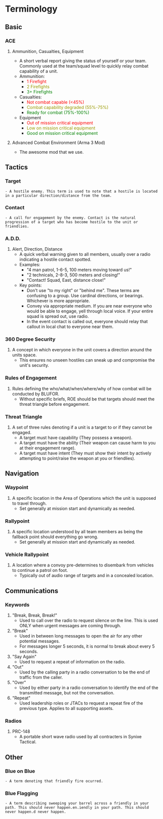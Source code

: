 # Terminology

## Basic

### ACE

1. Ammunition, Casualties, Equipment  
    - A short verbal report giving the status of yourself or your team. Commonly used at the team/squad level to quickly relay combat capability of a unit. 
    - Ammunition:
        - <span style="color:red">1 Firefight</span>
        - <span style="color:#999900">2 Firefights</span>
        - <span style="color:green">3+ Firefights</span>
    - Casualties:
        - <span style="color:red">Not combat capable (<45%)</span>
        - <span style="color:#999900">Combat capability degraded (55%-75%)</span>
        - <span style="color:green">Ready for combat (75%-100%)</span>
    - Equipment
        - <span style="color:red">Out of mission critical equipment</span>
        - <span style="color:#999900">Low on mission critical equipment</span>
        - <span style="color:green">Good on mission critical equipment</span>

2. Advanced Combat Environment (Arma 3 Mod)
    - The awesome mod that we use.

## Tactics

### Target 
    - A hostile enemy. This term is used to note that a hostile is located in a particular direction/distance from the team.

### Contact 
    - A call for engagement by the enemy. Contact is the natural progression of a target who has become hostile to the unit or friendlies. 

### A.D.D.
1. Alert, Direction, Distance
    - A quick verbal warning given to all members, usually over a radio indicating a hostile contact spotted. 
    - Examples:
        - "4 man patrol, 1-6-5, 100 meters moving toward us!"
        - "2 technicals, 2-8-3, 500 meters and closing!"
        - "Contact! Squad, East, distance close!" 
    - Key points:
        - Don't use "to my right" or "behind me". These terms are confusing to a group. Use cardinal directions, or bearings. Whichever is more appropriate. 
        - Convey via appropriate medium. If you are near everyone who would be able to engage, yell through local voice. If your entire squad is spread out, use radio.
        - In the event contact is called out, everyone should relay that callout in local chat to everyone near them. 

### 360 Degree Security 
1. A concept in which everyone in the unit covers a direction around the units space.
    - This ensures no unseen hostiles can sneak up and compromise the unit's security.

### Rules of Engagement 
1. Rules defining the who/what/when/where/why of how combat will be conducted by BLUFOR. 
    - Without specific briefs, ROE should be that targets should meet the threat triangle before engagement.

### Threat Triangle 
1. A set of three rules denoting if a unit is a target to or if they cannot be engaged.
    - A target must have capability (They possess a weapon).
    - A target must have the ability (Their weapon can cause harm to you at their engagement range).
    - A target must have intent (They must show their intent by actively attempting to point/raise the weapon at you or friendlies).

## Navigation

### Waypoint
1. A specific location in the Area of Operations which the unit is supposed to travel through. 
    - Set generally at mission start and dynamically as needed. 

### Rallypoint
1. A specific location understood by all team members as being the fallback point should everything go wrong. 
    - Set generally at mission start and dynamically as needed.

### Vehicle Rallypoint
1. A location where a convoy pre-determines to disembark from vehicles to continue a patrol on foot.
    - Typically out of audio range of targets and in a concealed location. 

## Communications

### Keywords
1. "Break, Break, Break!"
    - Used to call over the radio to request silence on the line. This is used ONLY when urgent messages are coming through.
2. "Break"
    - Used in between long messages to open the air for any other potential messages.
    - For messages longer 5 seconds, it is normal to break about every 5 seconds.
3. "Say Again"
    - Used to request a repeat of information on the radio.
4. "Out"
    - Used by the calling party in a radio conversation to be the end of traffic from the caller.
5. "Over"
    - Used by either party in a radio conversation to identify the end of the transmitted message, but not the conversation.
6. "Repeat" 
    - Used leadership roles or JTACs to request a repeat fire of the previous type. Applies to all supporting assets.

### Radios
1. PRC-148 
    - A portable short wave radio used by all contracters in Synixe Tactical.

## Other 

### Blue on Blue 
    - A term denoting that friendly fire ocurred. 

### Blue Flagging 
    - A term describing sweeping your barrel across a friendly in your path. This should never happen.en.iendly in your path. This should never happen.d never happen.